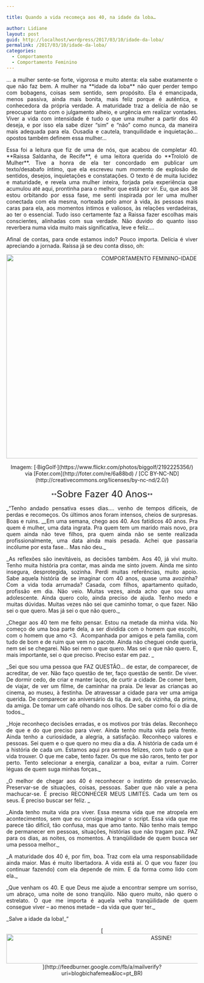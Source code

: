 ```yaml
---

title: Quando a vida recomeça aos 40, na idade da loba…

author: Lidiane
layout: post
guid: http://localhost/wordpress/2017/03/10/idade-da-loba/
permalink: /2017/03/10/idade-da-loba/
categories:
  - Comportamento
  - Comportamento Feminino
---
```

<p align="justify">
  … a mulher sente-se forte, vigorosa e muito atenta: ela sabe exatamente o que não faz bem. A mulher na **idade da loba** não quer perder tempo com bobagens, coisas sem sentido, sem propósito. Ela é emancipada, menos passiva, ainda mais bonita, mais feliz porque é autêntica, e conhecedora da própria verdade. A maturidade traz a delícia de não se preocupar tanto com o julgamento alheio, e urgência em realizar vontades. Viver a vida com intensidade é tudo o que uma mulher a partir dos 40 deseja, e por isso ela sabe dizer “sim” e “não” como nunca, da maneira mais adequada para ela. Ousadia e cautela, tranquilidade e inquietação… opostos também definem essa mulher…
</p>

<p align="justify">
  Essa foi a leitura que fiz de uma de nós, que acabou de completar 40. **Raissa Saldanha, de Recife**, é uma leitora querida do **Trololó de Mulher**. Tive a honra de ela ter concordado em publicar um texto/desabafo íntimo, que ela escreveu num momento de explosão de sentidos, desejos, inquietações e constatações. O texto é de muita lucidez e maturidade, e revela uma mulher inteira, forjada pela experiência que acumulou até aqui, prontinha para o melhor que está por vir. Eu, que aos 38 estou orbitando por essa fase, me senti inspirada por ler uma mulher conectada com ela mesma, norteada pelo amor à vida, às pessoas mais caras para ela, aos momentos íntimos e valiosos, às relações verdadeiras, ao ter o essencial. Tudo isso certamente faz a Raissa fazer escolhas mais conscientes, alinhadas com sua verdade. Não duvido do quanto isso reverbera numa vida muito mais significativa, leve e feliz&#8230;.
</p>

<p align="justify">
  Afinal de contas, para onde estamos indo? Pouco importa. Delícia é viver apreciando a jornada. Raíssa já se deu conta disso, oh:
</p>

<p align="center">
  <img class="alignnone size-full wp-image-13588" src="http://www.trololodemulher.com.br/blog/wp-content/uploads/2017/03/COMPORTAMENTO-FEMININO-IDADE-DA-LOBA.jpg" alt="COMPORTAMENTO FEMININO-IDADE DA LOBA" width="800" height="536" />
</p>

<p align="center">
  Imagem: [·BigGolf·](https://www.flickr.com/photos/biggolf/2192225356/)  via [Foter.com](http://foter.com/re/6a88bd)  / [CC BY-NC-ND](http://creativecommons.org/licenses/by-nc-nd/2.0/) 
</p>

<p align="center">
  **<span style="font-size: x-large;">Sobre Fazer 40 Anos</span>**
</p>

<p align="justify">
  _“Tenho andado pensativa esses dias&#8230;. venho de tempos difíceis, de perdas e recomeços. Os últimos anos foram intensos, cheios de surpresas. Boas e ruins. __Em uma semana, chego aos 40. Aos fatídicos 40 anos. Pra quem é mulher, uma data ingrata. Pra quem tem um marido mais novo, pra quem ainda não teve filhos, pra quem ainda não se sente realizada profissionalmente, uma data ainda mais pesada. Achei que passaria incólume por esta fase&#8230; Mas não deu._
</p>

<p align="justify">
  _As reflexões são inevitáveis, as decisões também. Aos 40, já vivi muito. Tenho muita história pra contar, mas ainda me sinto jovem. Ainda me sinto insegura, desprotegida, sozinha. Perdi muitas referências, muito apoio. Sabe aquela história de se imaginar com 40 anos, quase uma avozinha? Com a vida toda arrumada? Casada, com filhos, apartamento quitado, profissão em dia. Não veio. Muitas vezes, ainda acho que sou uma adolescente. Ainda quero colo, ainda preciso de ajuda. Tenho medo e muitas dúvidas. Muitas vezes não sei que caminho tomar, o que fazer. Não sei o que quero. Mas já sei o que não quero._
</p>

<p align="justify">
  _Chegar aos 40 tem me feito pensar. Estou na metade da minha vida. No começo de uma boa parte dela, a ser dividida com o homem que escolhi, com o homem que amo <3.  Acompanhada por amigos e pela família, com tudo de bom e de ruim que vem no pacote. Ainda não cheguei onde queria, nem sei se chegarei. Não sei nem o que quero. Mas sei o que não quero. E, mais importante, sei o que preciso. Preciso estar em paz. _
</p>

<p align="justify">
  _Sei que sou uma pessoa que FAZ QUESTÃO… de estar, de comparecer, de acreditar, de ver. Não faço questão de ter, faço questão de sentir. De viver. De dormir cedo, de criar e manter laços, de curtir a cidade. De comer bem, de viajar, de ver um filme, de caminhar na praia. De levar as crianças ao cinema, ao museu, à festinha. De atravessar a cidade para ver uma amiga querida. De comparecer ao aniversário da tia, da avó, da vizinha, da prima, da amiga. De tomar um café olhando nos olhos. De saber como foi o dia de todos._
</p>

<p align="justify">
  _Hoje reconheço decisões erradas, e os motivos por trás delas. Reconheço de que e do que preciso para viver. Ainda tenho muita vida pela frente. Ainda tenho a curiosidade, a alegria, a satisfação. Reconheço valores e pessoas. Sei quem e o que quero no meu dia a dia. A história de cada um é a história de cada um. Estamos aqui pra sermos felizes, com tudo o que a vida trouxer. O que me cabe, tento fazer. Os que me são raros, tento ter por perto. Tento selecionar a energia, canalizar a boa, evitar a ruim. Correr léguas de quem suga minhas forças._
</p>

<p align="justify">
  _O melhor de chegar aos 40 é reconhecer o instinto de preservação. Preservar-se de situações, coisas, pessoas. Saber que não vale a pena machucar-se. É preciso RECONHECER MEUS LIMITES. Cada um tem os seus. É preciso buscar ser feliz. _
</p>

<p align="justify">
  _Ainda tenho muita vida pra viver. Essa mesma vida que me atropela em acontecimentos, sem que eu consiga imaginar o script. Essa vida que me parece tão difícil, tão confusa, mas que amo tanto. Não tenho mais tempo de permanecer em pessoas, situações, histórias que não tragam paz. PAZ para os dias, as noites, os momentos. A tranqüilidade de quem busca ser uma pessoa melhor._
</p>

<p align="justify">
  _A maturidade dos 40 é, por fim, boa. Traz com ela uma responsabilidade ainda maior. Mas é muito libertadora. A vida está aí. O que vou fazer (ou continuar fazendo) com ela depende de mim. E da forma como lido com ela._
</p>

<p align="justify">
  _Que venham os 40. E que Deus me ajude a encontrar sempre um sorriso, um abraço, uma noite de sono tranqüilo. Não quero muito, não quero o estrelato. O que me importa é aquela velha tranqüilidade de quem consegue viver – ao menos metade – da vida que quer ter._
</p>

<p align="justify">
  _Salve a idade da loba!_”
</p>

<p align="center">
  [<img class="alignnone size-full wp-image-10439" src="http://www.trololodemulher.com.br/blog/wp-content/uploads/2014/09/ASSINE.png" alt="ASSINE!" width="800" height="78" />](http://feedburner.google.com/fb/a/mailverify?uri=blogbichafemea&loc=pt_BR) 
</p>

<p align="justify">